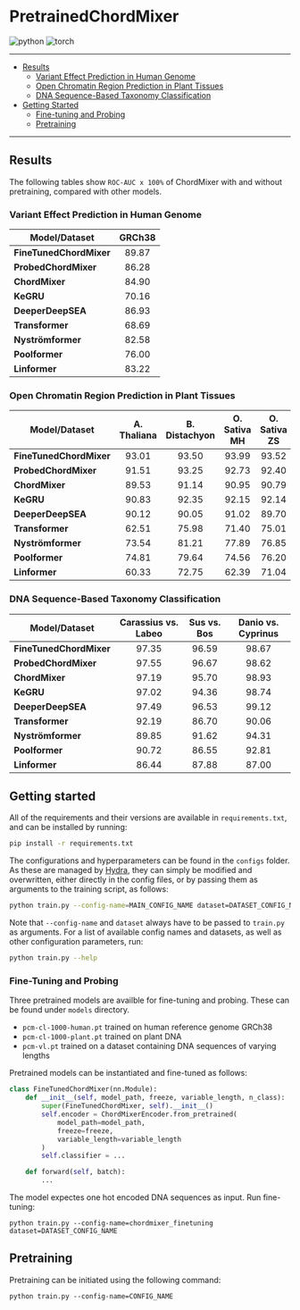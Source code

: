 # PretrainedChordMixer

![python](https://user-images.githubusercontent.com/44374191/224485239-3e013eff-f76e-46a4-90a7-e55fa0a6b3a7.svg)
![torch](https://user-images.githubusercontent.com/44374191/224485304-0b0f25c6-e31f-48a9-8cec-1767bffee1e6.svg)

---

- [Results](#results)
  - [Variant Effect Prediction in Human Genome](#variant-effect-prediction-in-human-genome)
  - [Open Chromatin Region Prediction in Plant Tissues](#open-chromatin-region-prediction-in-plant-tissues)
  - [DNA Sequence-Based Taxonomy Classification](#dna-sequence-based-taxonomy-classification)
- [Getting Started](#getting-started)
  - [Fine-tuning and Probing](#fine-tuning-and-probing)
  - [Pretraining](#pretraining)

---

## Results
The following tables show `ROC-AUC x 100%` of ChordMixer with and without pretraining, compared with other models.


### Variant Effect Prediction in Human Genome

| **Model/Dataset**       | **GRCh38** |
|-------------------------|:----------:|
| **FineTunedChordMixer** |    89.87   |
| **ProbedChordMixer**    |    86.28   |
| **ChordMixer**          |    84.90   |
| **KeGRU**               |    70.16   |
| **DeeperDeepSEA**       |    86.93   |
| **Transformer**         |    68.69   |
| **Nyströmformer**       |    82.58   |
| **Poolformer**          |    76.00   |
| **Linformer**           |    83.22   |


### Open Chromatin Region Prediction in Plant Tissues

| **Model/Dataset**       | **A. Thaliana** | **B. Distachyon** | **O. Sativa MH** | **O. Sativa ZS** | **S. Italica** | **S. Bicolor** | **Z. Mays** |
|-------------------------|:---------------:|:-----------------:|:----------------:|:---------------:|:--------------:|:--------------:|:-----------:|
| **FineTunedChordMixer** |      93.01      |       93.50       |       93.99      |      93.52      |      94.50     |      96.59     |    96.69    |
| **ProbedChordMixer**    |      91.51      |       93.25       |       92.73      |      92.40      |      93.18     |      95.53     |    96.98    |
| **ChordMixer**          |      89.53      |       91.14       |       90.95      |      90.79      |      91.93     |      94.52     |    92.98    |
| **KeGRU**               |      90.83      |       92.35       |       92.15      |      92.14      |      92.99     |      95.84     |    94.64    |
| **DeeperDeepSEA**       |      90.12      |       90.05       |       91.02      |      89.70      |      91.92     |      94.54     |    94.84    |
| **Transformer**         |      62.51      |       75.98       |       71.40      |      75.01      |      82.31     |      82.47     |    60.96    |
| **Nyströmformer**       |      73.54      |       81.21       |       77.89      |      76.85      |      83.55     |      87.17     |    76.95    |
| **Poolformer**          |      74.81      |       79.64       |       74.56      |      76.20      |      81.22     |      83.69     |    74.21    |
| **Linformer**           |      60.33      |       72.75       |       62.39      |      71.04      |      70.98     |      78.05     |    53.14    |



### DNA Sequence-Based Taxonomy Classification
| **Model/Dataset**       | **Carassius vs. Labeo** | **Sus vs. Bos** | **Danio vs. Cyprinus** |
|-------------------------|:-----------------------:|:---------------:|:----------------------:|
| **FineTunedChordMixer** |          97.35          |      96.59      |          98.67         |
| **ProbedChordMixer**    |          97.55          |      96.67      |          98.62         |
| **ChordMixer**          |          97.19          |      95.70      |          98.93         |
| **KeGRU**               |          97.02          |      94.36      |          98.74         |
| **DeeperDeepSEA**       |          97.49          |      96.53      |          99.12         |
| **Transformer**         |          92.19          |      86.70      |          90.06         |
| **Nyströmformer**       |          89.85          |      91.62      |          94.31         |
| **Poolformer**          |          90.72          |      86.55      |          92.81         |
| **Linformer**           |          86.44          |      87.88      |          87.00         |





## Getting started
All of the requirements and their versions are available in `requirements.txt`, and can be installed by running:
```bash
pip install -r requirements.txt
```

The configurations and hyperparameters can be found in the `configs` folder. As these are managed by [Hydra](https://hydra.cc/), they can simply be modified and overwritten, either directly in the config files, or by passing them as arguments to the training script, as follows:
```bash
python train.py --config-name=MAIN_CONFIG_NAME dataset=DATASET_CONFIG_NAME parameter=new_value
```
Note that `--config-name` and `dataset` always have to be passed to `train.py` as arguments. For a list of available config names and datasets, as well as other configuration parameters, run:
```bash
python train.py --help
```

### Fine-Tuning and Probing
Three pretrained models are availble for fine-tuning and probing. These can be found under `models` directory.
- `pcm-cl-1000-human.pt` trained on human reference genome GRCh38 
- `pcm-cl-1000-plant.pt` trained on plant DNA
- `pcm-vl.pt` trained on a dataset containing DNA sequences of varying lengths


Pretrained models can be instantiated and fine-tuned as follows: 
```python
class FineTunedChordMixer(nn.Module):
    def __init__(self, model_path, freeze, variable_length, n_class):
        super(FineTunedChordMixer, self).__init__()
        self.encoder = ChordMixerEncoder.from_pretrained(
            model_path=model_path,
            freeze=freeze,
            variable_length=variable_length
        )
        self.classifier = ...

    def forward(self, batch):
        ...
```
The model expectes one hot encoded DNA sequences as input. Run fine-tuning:
```
python train.py --config-name=chordmixer_finetuning dataset=DATASET_CONFIG_NAME
```

## Pretraining
Pretraining can be initiated using the following command:
```
python train.py --config-name=CONFIG_NAME
```
